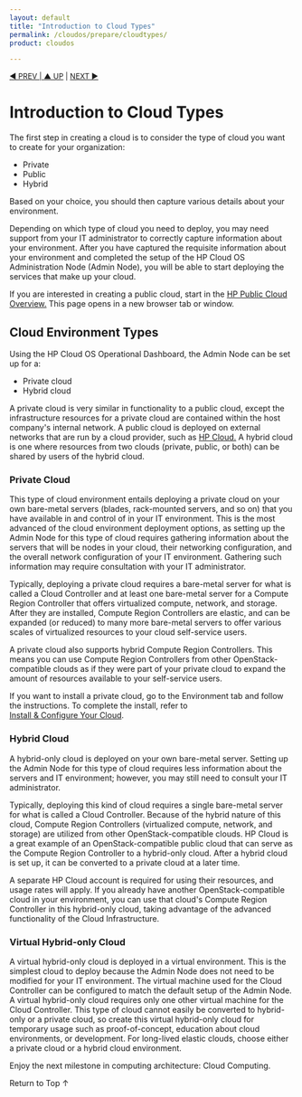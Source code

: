 ```yaml
---
layout: default
title: "Introduction to Cloud Types"
permalink: /cloudos/prepare/cloudtypes/
product: cloudos

---
```


<script>

function PageRefresh {
onLoad="window.refresh"
}

PageRefresh();

</script>


<p style="font-size: small;"> <a href="/cloudos/prepare/overview/">&#9664; PREV | <a href="/cloudos/prepare/">&#9650; UP</a> | <a href="/cloudos/prepare/glossary/">NEXT &#9654;</a> </p>

# Introduction to Cloud Types

The first step in creating a cloud is to consider the type of cloud you want to create for your organization:

* Private
* Public
* Hybrid 

Based on your choice, you should then capture various details about your environment. 

Depending on which type of cloud you need to deploy, you may need support from your IT administrator to correctly capture information 
about your environment. After you have captured the requisite information about your environment and completed the setup of the HP Cloud OS Administration Node 
(Admin Node), you will be able to start deploying the services that make up your cloud.

If you are interested in creating a public cloud, start in the 
<a href="http://docs.hpcloud.com" target="hpcs"> HP Public Cloud Overview.</a>  This page opens in a new browser tab or window.

## Cloud Environment Types

Using the HP Cloud OS Operational Dashboard, the Admin Node can be set up for a:

* Private cloud
* Hybrid cloud

A private cloud is very similar in functionality to a public cloud, except the infrastructure resources for a private cloud are contained within the host company's internal network. A public cloud is deployed on external networks that are run by a cloud provider, such as <a href="http://www.hpcloud.com"> HP Cloud.</a>  A hybrid cloud is one where resources from two clouds (private, public, or both) can be shared by users of the hybrid cloud. 

### Private Cloud

This type of cloud environment entails deploying a private cloud on your own bare-metal servers (blades, rack-mounted servers, and so on) that you 
have available in and control of in your IT environment. This is the most advanced of the cloud environment deployment options, as setting up the Admin Node for this type of cloud requires gathering information about the servers that will be nodes in your cloud, their networking configuration, and the overall network configuration of your IT environment. Gathering such information may require consultation with your IT administrator.
 
Typically, deploying a private cloud requires a bare-metal server for what is called a Cloud Controller and at least one bare-metal 
server for a Compute Region Controller that offers virtualized compute, network, and storage. After they are installed, Compute Region 
Controllers are elastic, and can be expanded (or reduced) to many more bare-metal servers to offer various scales of virtualized resources to your cloud self-service users. 

A private cloud also supports hybrid Compute Region Controllers. This means you can use Compute Region Controllers from other OpenStack-compatible clouds as if they were part of your private cloud to expand the amount of resources available to your self-service users. 

If you want to install a private cloud, go to the Environment tab and follow the instructions. To complete the install, refer to  
[Install &amp; Configure Your Cloud](/cloudos/install/).

### Hybrid Cloud

A hybrid-only cloud is deployed on your own bare-metal server. Setting up the Admin Node for this type of cloud requires less information about the servers and IT environment; however, you may still need to consult your IT administrator.

Typically, deploying this kind of cloud requires a single bare-metal server for what is called a Cloud Controller. Because of the 
hybrid nature of this cloud, Compute Region Controllers (virtualized compute, network, and storage) are utilized from other 
OpenStack-compatible clouds. HP Cloud is a great example of an OpenStack-compatible public cloud that 
can serve as the Compute Region Controller to a hybrid-only cloud. After a hybrid cloud is set up, it can be converted to a private cloud at a later time. 

A separate HP Cloud account is required for using their resources, and usage rates will apply. If you already have another 
OpenStack-compatible cloud in your environment, you can use that cloud's Compute Region Controller in this hybrid-only 
cloud, taking advantage of the advanced functionality of the Cloud Infrastructure.

### Virtual Hybrid-only Cloud

A virtual hybrid-only cloud is deployed in a virtual environment. This is the simplest cloud to deploy 
because the Admin Node does not need to be modified for your IT environment. The virtual machine used for the Cloud Controller 
can be configured to match the default setup of the Admin Node. A virtual hybrid-only cloud requires only one other virtual 
machine for the Cloud Controller. This type of cloud cannot easily be converted to hybrid-only or a private cloud, so 
create this virtual hybrid-only cloud for temporary usage such as proof-of-concept, education about cloud environments, 
or development. For long-lived elastic clouds, choose either a private cloud or a hybrid cloud environment.

Enjoy the next milestone in computing architecture: Cloud Computing.

<a href="#top" style="padding:14px 0px 14px 0px; text-decoration: none;"> Return to Top &#8593; </a>

